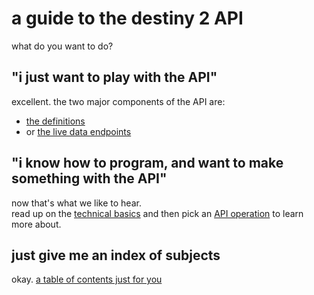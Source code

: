# a guide to the destiny 2 API

what do you want to do?

## "i just want to play with the API"

excellent. the two major components of the API are:
- [the definitions](manifest/exploring)
- or [the live data endpoints](endpoints/exploring)

## "i know how to program, and want to make something with the API"

now that's what we like to hear.  
read up on the [technical basics](technical-basics) and then pick an [API operation](by-goal) to learn more about.

## just give me an index of subjects

okay. [a table of contents just for you](index/)
